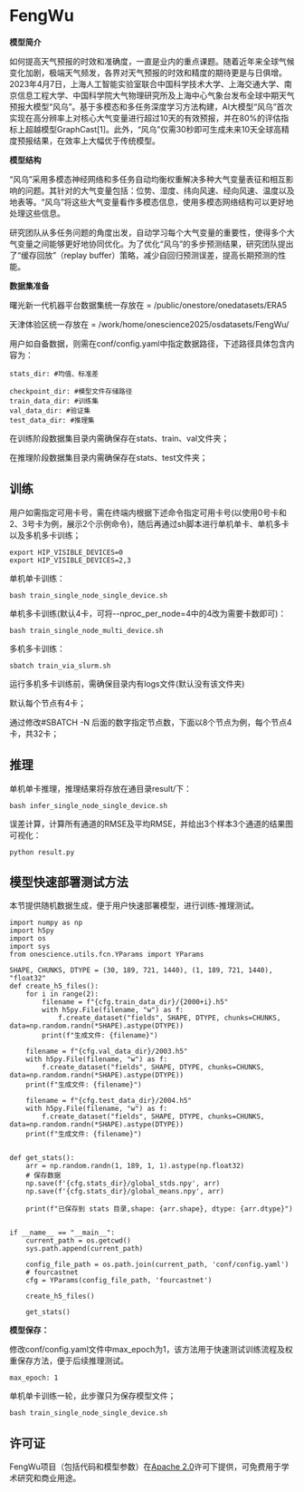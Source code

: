 # FengWu

**模型简介**

如何提高天气预报的时效和准确度，一直是业内的重点课题。随着近年来全球气候变化加剧，极端天气频发，各界对天气预报的时效和精度的期待更是与日俱增。2023年4月7日，上海人工智能实验室联合中国科学技术大学、上海交通大学、南京信息工程大学、中国科学院大气物理研究所及上海中心气象台发布全球中期天气预报大模型“风乌”。基于多模态和多任务深度学习方法构建，AI大模型“风乌”首次实现在高分辨率上对核心大气变量进行超过10天的有效预报，并在80%的评估指标上超越模型GraphCast[1]。此外，“风乌”仅需30秒即可生成未来10天全球高精度预报结果，在效率上大幅优于传统模型。

**模型结构**

“风乌”采用多模态神经网络和多任务自动均衡权重解决多种大气变量表征和相互影响的问题。其针对的大气变量包括：位势、湿度、纬向风速、经向风速、温度以及地表等。“风乌”将这些大气变量看作多模态信息，使用多模态网络结构可以更好地处理这些信息。

研究团队从多任务问题的角度出发，自动学习每个大气变量的重要性，使得多个大气变量之间能够更好地协同优化。为了优化“风乌”的多步预测结果，研究团队提出了“缓存回放”（replay buffer）策略，减少自回归预测误差，提高长期预测的性能。

**数据集准备**

曙光新一代机器平台数据集统一存放在 =  /public/onestore/onedatasets/ERA5

天津体验区统一存放在 = /work/home/onescience2025/osdatasets/FengWu/

用户如自备数据，则需在conf/config.yaml中指定数据路径，下述路径具体包含内容为：

```
stats_dir: #均值、标准差

checkpoint_dir: #模型文件存储路径
train_data_dir: #训练集
val_data_dir: #验证集
test_data_dir: #推理集
```

在训练阶段数据集目录内需确保存在stats、train、val文件夹；

在推理阶段数据集目录内需确保存在stats、test文件夹；

## 训练

用户如需指定可用卡号，需在终端内根据下述命令指定可用卡号(以使用0号卡和2、3号卡为例，展示2个示例命令)，随后再通过sh脚本进行单机单卡、单机多卡以及多机多卡训练；

```
export HIP_VISIBLE_DEVICES=0
export HIP_VISIBLE_DEVICES=2,3
```

单机单卡训练：

```
bash train_single_node_single_device.sh
```

单机多卡训练(默认4卡，可将--nproc_per_node=4中的4改为需要卡数即可)：

```
bash train_single_node_multi_device.sh
```

多机多卡训练：

```
sbatch train_via_slurm.sh
```

运行多机多卡训练前，需确保目录内有logs文件(默认没有该文件夹)

默认每个节点有4卡；

通过修改#SBATCH -N 后面的数字指定节点数，下面以8个节点为例，每个节点4卡，共32卡；

## 推理

单机单卡推理，推理结果将存放在通目录result/下：

```
bash infer_single_node_single_device.sh
```

误差计算，计算所有通道的RMSE及平均RMSE，并给出3个样本3个通道的结果图可视化：

```
python result.py
```

## 模型快速部署测试方法

本节提供随机数据生成，便于用户快速部署模型，进行训练-推理测试。

```
import numpy as np
import h5py
import os
import sys
from onescience.utils.fcn.YParams import YParams

SHAPE, CHUNKS, DTYPE = (30, 189, 721, 1440), (1, 189, 721, 1440), "float32"
def create_h5_files():
    for i in range(2):
        filename = f"{cfg.train_data_dir}/{2000+i}.h5"
        with h5py.File(filename, "w") as f:
            f.create_dataset("fields", SHAPE, DTYPE, chunks=CHUNKS, data=np.random.randn(*SHAPE).astype(DTYPE))
        print(f"生成文件: {filename}")

    filename = f"{cfg.val_data_dir}/2003.h5"
    with h5py.File(filename, "w") as f:
        f.create_dataset("fields", SHAPE, DTYPE, chunks=CHUNKS, data=np.random.randn(*SHAPE).astype(DTYPE))
    print(f"生成文件: {filename}")

    filename = f"{cfg.test_data_dir}/2004.h5"
    with h5py.File(filename, "w") as f:
        f.create_dataset("fields", SHAPE, DTYPE, chunks=CHUNKS, data=np.random.randn(*SHAPE).astype(DTYPE))
    print(f"生成文件: {filename}")


def get_stats():
    arr = np.random.randn(1, 189, 1, 1).astype(np.float32)
    # 保存数据
    np.save(f'{cfg.stats_dir}/global_stds.npy', arr)
    np.save(f'{cfg.stats_dir}/global_means.npy', arr)

    print(f"已保存到 stats 目录,shape: {arr.shape}, dtype: {arr.dtype}")


if __name__ == "__main__":
    current_path = os.getcwd()
    sys.path.append(current_path)

    config_file_path = os.path.join(current_path, 'conf/config.yaml')
    # fourcastnet
    cfg = YParams(config_file_path, 'fourcastnet')

    create_h5_files()

    get_stats()
```

**模型保存：**

修改conf/config.yaml文件中max_epoch为1，该方法用于快速测试训练流程及权重保存方法，便于后续推理测试。

``` 
max_epoch: 1 
```

单机单卡训练一轮，此步骤只为保存模型文件；

```
bash train_single_node_single_device.sh
```

## 许可证

FengWu项目（包括代码和模型参数）在[Apache 2.0](https://github.com/bytedance/Protenix/blob/main/LICENSE)许可下提供，可免费用于学术研究和商业用途。